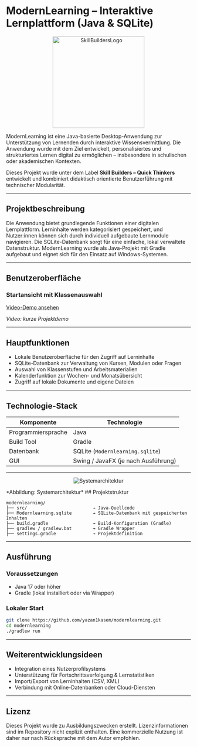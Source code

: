 # ModernLearning – Interaktive Lernplattform (Java & SQLite)

<p align="center">
  <img src="https://github.com/user-attachments/assets/50e6c142-cfe6-4428-b151-03ec1f9228a4" alt="SkillBuildersLogo" width="250"/>
</p>


ModernLearning ist eine Java-basierte Desktop-Anwendung zur Unterstützung von Lernenden durch interaktive Wissensvermittlung. Die Anwendung wurde mit dem Ziel entwickelt, personalisiertes und strukturiertes Lernen digital zu ermöglichen – insbesondere in schulischen oder akademischen Kontexten.

Dieses Projekt wurde unter dem Label **Skill Builders – Quick Thinkers** entwickelt und kombiniert didaktisch orientierte Benutzerführung mit technischer Modularität.

---

## Projektbeschreibung

Die Anwendung bietet grundlegende Funktionen einer digitalen Lernplattform. Lerninhalte werden kategorisiert gespeichert, und Nutzer:innen können sich durch individuell aufgebaute Lernmodule navigieren. Die SQLite-Datenbank sorgt für eine einfache, lokal verwaltete Datenstruktur. ModernLearning wurde als Java-Projekt mit Gradle aufgebaut und eignet sich für den Einsatz auf Windows-Systemen.

---

## Benutzeroberfläche

### Startansicht mit Klassenauswahl

[Video-Demo ansehen](./Projekt-ansicht.mp4)

*Video: kurze Projektdemo*

---

## Hauptfunktionen

- Lokale Benutzeroberfläche für den Zugriff auf Lerninhalte
- SQLite-Datenbank zur Verwaltung von Kursen, Modulen oder Fragen
- Auswahl von Klassenstufen und Arbeitsmaterialien
- Kalenderfunktion zur Wochen- und Monatsübersicht
- Zugriff auf lokale Dokumente und eigene Dateien

---

## Technologie-Stack

| Komponente         | Technologie           |
|--------------------|-----------------------|
| Programmiersprache | Java                  |
| Build Tool         | Gradle                |
| Datenbank          | SQLite (`Modernlearning.sqlite`) |
| GUI                | Swing / JavaFX (je nach Ausführung) |

---
<p align="center">
  <img src="https://github.com/user-attachments/assets/7fce6fcb-e065-4864-af5b-f7c3f182b1eb" alt="Systemarchitektur"/>
</p>
*Abbildung: Systemarchitektur*
## Projektstruktur

```
modernlearning/
├── src/                         → Java-Quellcode
├── Modernlearning.sqlite        → SQLite-Datenbank mit gespeicherten Inhalten
├── build.gradle                 → Build-Konfiguration (Gradle)
├── gradlew / gradlew.bat        → Gradle Wrapper
├── settings.gradle              → Projektdefinition
```

---

## Ausführung

### Voraussetzungen

- Java 17 oder höher
- Gradle (lokal installiert oder via Wrapper)

### Lokaler Start

```bash
git clone https://github.com/yazan1kasem/modernlearning.git
cd modernlearning
./gradlew run
```

---

## Weiterentwicklungsideen

- Integration eines Nutzerprofilsystems
- Unterstützung für Fortschrittsverfolgung & Lernstatistiken
- Import/Export von Lerninhalten (CSV, XML)
- Verbindung mit Online-Datenbanken oder Cloud-Diensten

---

## Lizenz

Dieses Projekt wurde zu Ausbildungszwecken erstellt. Lizenzinformationen sind im Repository nicht explizit enthalten. Eine kommerzielle Nutzung ist daher nur nach Rücksprache mit dem Autor empfohlen.
